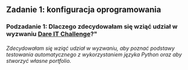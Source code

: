 ## Zadanie 1: konfiguracja oprogramowania
### Podzadanie 1: Dlaczego zdecydowałam się wziąć udział w wyzwaniu [Dare IT Challenge](https://www.dareit.io/challenges/wstep-do-testow-automatycznych)?"
###### Zdecydowałam się wziąć udział w wyzwaniu, aby poznać podstawy testowania automatycznego z wykorzystaniem języka Python oraz aby stworzyć własne portfolio. 